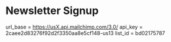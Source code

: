 # Newsletter Signup

url_base = https://usX.api.mailchimp.com/3.0/
api_key = 2caee2d83276f92d2f3350aa8e5cf148-us13
list_id = bd02175787